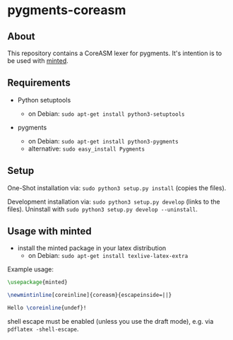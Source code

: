 # pygments-coreasm

## About

This repository contains a CoreASM lexer for pygments. It's intention is to be used with [minted](https://github.com/gpoore/minted).

## Requirements

- Python setuptools
  - on Debian: `sudo apt-get install python3-setuptools`

- pygments
  - on Debian: `sudo apt-get install python3-pygments`
  - alternative: `sudo easy_install Pygments`


## Setup

One-Shot installation via: `sudo python3 setup.py install` (copies the files).

Development installation via: `sudo python3 setup.py develop` (links to the files). Uninstall with `sudo python3 setup.py develop --uninstall`.


## Usage with minted

- install the minted package in your latex distribution
  - on Debian: `sudo apt-get install texlive-latex-extra`

Example usage:

```LaTeX
\usepackage{minted}

\newmintinline[coreinline]{coreasm}{escapeinside=||}

Hello \coreinline{undef}!
```

shell escape must be enabled (unless you use the draft mode), e.g. via `pdflatex -shell-escape`.

